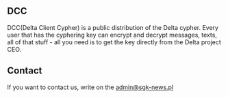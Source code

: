 ## DCC ##
DCC(Delta Client Cypher) is a public distribution of the Delta cypher. Every user that has the cyphering key can encrypt and decrypt
messages, texts, all of that stuff - all you need is to get the key directly from the Delta project CEO.

## Contact ##
If you want to contact us, write on the admin@sgk-news.pl
